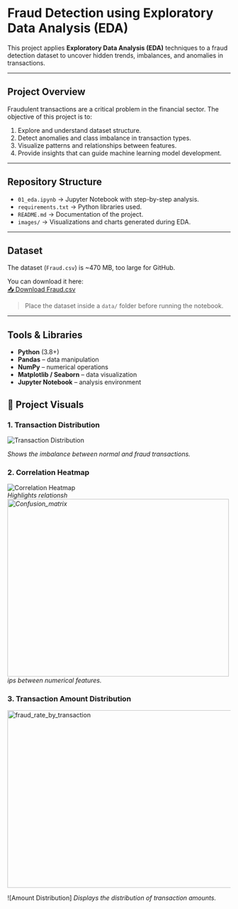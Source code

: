 # Fraud Detection using Exploratory Data Analysis (EDA)

This project applies **Exploratory Data Analysis (EDA)** techniques to a fraud detection dataset to uncover hidden trends, imbalances, and anomalies in transactions.

---

## Project Overview
Fraudulent transactions are a critical problem in the financial sector. The objective of this project is to:
1. Explore and understand dataset structure.  
2. Detect anomalies and class imbalance in transaction types.  
3. Visualize patterns and relationships between features.  
4. Provide insights that can guide machine learning model development.

---

## Repository Structure
- `01_eda.ipynb` → Jupyter Notebook with step-by-step analysis.  
- `requirements.txt` → Python libraries used.  
- `README.md` → Documentation of the project.  
- `images/` → Visualizations and charts generated during EDA.  

---

##  Dataset
The dataset (`Fraud.csv`) is ~470 MB, too large for GitHub.  

You can download it here:  
[📥 Download Fraud.csv](YOUR_DATASET_LINK_HERE)

> Place the dataset inside a `data/` folder before running the notebook.

---

## Tools & Libraries
- **Python** (3.8+)  
- **Pandas** – data manipulation  
- **NumPy** – numerical operations  
- **Matplotlib / Seaborn** – data visualization  
- **Jupyter Notebook** – analysis environment  

## 📸 Project Visuals

### 1. Transaction Distribution
![Transaction Distribution](<img width="600" height="400" alt="fraud_vs_normal" src="https://github.com/user-attachments/assets/3a0c3410-dc21-4c7e-8716-b5ac1157a7b0" />)
  
*Shows the imbalance between normal and fraud transactions.*

### 2. Correlation Heatmap
![Correlation Heatmap]()  
*Highlights relationsh<img width="500" height="400" alt="Confusion_matrix" src="https://github.com/user-attachments/assets/755f4fe8-10c4-47ca-a11e-b8a7f85f6f10" />
ips between numerical features.*

### 3. Transaction Amount Distribution
<img width="600" height="400" alt="fraud_rate_by_transaction" src="https://github.com/user-attachments/assets/586b02c8-4435-468c-ba26-fe8ca0315c54" />

![Amount Distribution] 
*Displays the distribution of transaction amounts.*

